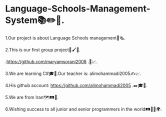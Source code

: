 # Language-Schools-Management-System📚✏️📑.

1.Our project is about Language Schools management📒🗞️.

2.This is our first group project💎🖌️👥.

.https://github.com/maryamsorani2008 .👥📈.

3.We are learning C#🎓📒.Our teacher is: alimohammadi2005✍️📈.

4.His github account: https://github.com/alimohammadi2005 .✒️🎓🙌.

5.We are from Iran🗺️🛤️🧭.

6.Wishing success to all junior and senior programmers in the world🛤️🧭✨🌍.
